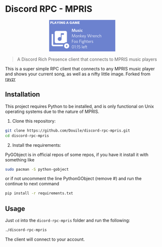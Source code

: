 # Discord RPC - MPRIS

<p align="center"><img alt="Example image" src="img/example.png"></p>

> A Discord Rich Presence client that connects to MPRIS music players

This is a super simple RPC client that connects to any MPRIS music player and shows your current song, as well as a nifty little image. Forked from [rayzr](https://github.com/RayzrDev/discord-rpc-mpris)

## Installation

This project requires Python to be installed, and is only functional on Unix operating systems due to the nature of MPRIS.

1. Clone this repository:

```bash
git clone https://github.com/Douile/discord-rpc-mpris.git
cd discord-rpc-mpris
```

2. Install the requirements:

PyGObject is in official repos of some repos, if you have it install it with something like
```bash
sudo pacman -S python-gobject
```
or if not uncomment the line PythonGObject (remove #) and run the continue to next command

```bash
pip install -r requirements.txt
```

## Usage

Just `cd` into the `dicord-rpc-mpris` folder and run the following:

```bash
./discord-rpc-mpris
```

The client will connect to your account.

